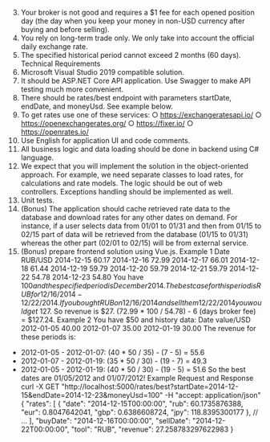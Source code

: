 3. Your broker is not good and requires a $1 fee for each opened position day (the day when you keep your
money in non-USD currency after buying and before selling).
4. You rely on long-term trade only. We only take into account the official daily exchange rate.
5. The specified historical period cannot exceed 2 months (60 days).
Technical Requirements
1. Microsoft Visual Studio 2019 compatible solution.
2. It should be ASP.NET Core API application. Use Swagger to make API testing much more convenient.
3. There should be rates/best endpoint with parameters startDate, endDate, and moneyUsd. See
example below.
4. To get rates use one of these services:
○ https://exchangeratesapi.io/
○ https://openexchangerates.org/
○ https://fixer.io/
○ https://openrates.io/
5. Use English for application UI and code comments.
6. All business logic and data loading should be done in backend using C# language.
7. We expect that you will implement the solution in the object-oriented approach. For example, we need
separate classes to load rates, for calculations and rate models. The logic should be out of web
controllers. Exceptions handling should be implemented as well.
8. Unit tests.
9. (Bonus) The application should cache retrieved rate data to the database and download rates for any
other dates on demand. For instance, if a user selects data from 01/01 to 01/31 and then from 01/15 to
02/15 part of data will be retrieved from the database (01/15 to 01/31) whereas the other part (02/01 to
02/15) will be from external service.
10. (Bonus) prepare frontend solution using Vue.js.
Example 1
Date RUB/USD
2014-12-15 60.17
2014-12-16 72.99
2014-12-17 66.01
2014-12-18 61.44
2014-12-19 59.79
2014-12-20 59.79
2014-12-21 59.79
2014-12-22 54.78
2014-12-23 54.80
You have $100 and the specified period is December 2014. The best case for this period is RUB for
12/16/2014-12/22/2014 . If you bought RUB on 12/16/2014 and sell them 12/22/2014 you would get ~$127. So
revenue is $27.
(72.99 * 100 / 54.78) - 6 (days broker fee) = $127.24.
Example 2
You have $50 and history data:
Date value/USD
2012-01-05 40.00
2012-01-07 35.00
2012-01-19 30.00
The revenue for these periods is:
* 2012-01-05 - 2012-01-07: (40 * 50 / 35) - (7 - 5) = 55.6
* 2012-01-07 - 2012-01-19: (35 * 50 / 30) - (19 - 7) = 49.3
* 2012-01-05 - 2012-01-19: (40 * 50 / 30) - (19 - 5) = 51.6
So the best dates are 01/05/2012 and 01/07/2012!
Example Request and Response
curl -X GET
"http://localhost:5000/rates/best?startDate=2014-12-15&endDate=2014-12-23&moneyUsd=100" -H
"accept: application/json"
{
"rates": [
{
"date": "2014-12-15T00:00:00",
"rub": 60.1735876388,
"eur": 0.8047642041,
"gbp": 0.6386608724,
"jpy": 118.8395300177
},
// ...
],
"buyDate": "2014-12-16T00:00:00",
"sellDate": "2014-12-22T00:00:00",
"tool": "RUB",
"revenue": 27.258783297622983
}
